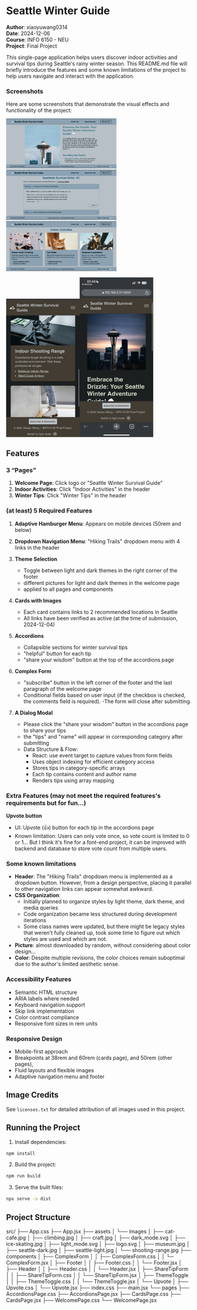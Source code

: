 # Seattle Winter Guide
**Author**: xiaoyuwang0314  
**Date**: 2024-12-06  
**Course**: INFO 6150 - NEU  
**Project**: Final Project

This single-page application helps users discover indoor activities and survival tips during Seattle's rainy winter season. This README.md file will briefly introduce the features and some known limitations of the project to help users navigate and interact with the application.

### Screenshots
Here are some screenshots that demonstrate the visual effects and functionality of the project:

<img src="src/assets/demo/demo1.png" width="300" /> 
<img src="src/assets/demo/demo2.png" width="300" /> <img src="src/assets/demo/demo3.png" width="300" /> 

<img src="src/assets/demo/demo4.jpg" width="200" /><img src="src/assets/demo/demo5.PNG" width="200" />

## Features

### 3 “Pages”
1. **Welcome Page**: Click logo or "Seattle Winter Survival Guide"
2. **Indoor Activities**: Click "Indoor Activities" in the header
3. **Winter Tips**: Click "Winter Tips" in the header

### (at least) 5 Required Features

1. **Adaptive Hamburger Menu**: Appears on mobile devices (50rem and below)
2. **Dropdown Navigation Menu**: "Hiking Trails" dropdown menu with 4 links in the header
3. **Theme Selection**
   - Toggle between light and dark themes in the right corner of the footer
   - different pictures for light and dark themes in the welcome page
   - applied to all pages and components
4. **Cards with Images**
   - Each card contains links to 2 recommended locations in Seattle
   - All links have been verified as active (at the time of submission, 2024-12-04)
5. **Accordions**
   - Collapsible sections for winter survival tips
   - "helpful" button for each tip
   - "share your wisdom" button at the top of the accordions page
6. **Complex Form**
   - "subscribe" button in the left corner of the footer and the last paragraph of the welcome page
   - Conditional fields based on user input (if the checkbox is checked, the comments field is required). 
   -The form will close after submitting.

7. **A Dialog Modal**
   - Please click the "share your wisdom" button in the accordions page to share your tips
   - the "tips" and "name" will appear in corresponding category after submitting
   - Data Structure & Flow: 
      - React: use event target to capture values from form fields 
      - Uses object indexing for efficient category access
      - Stores tips in category-specific arrays
      - Each tip contains content and author name
      - Renders tips using array mapping

### Extra Features (may not meet the **required features**'s requirements but for fun...)

**Upvote button**
   - UI: Upvote (👍) button for each tip in the accordions page
   - Known limitation: Users can only vote once, so vote count is limited to 0 or 1... But I think it's fine for a font-end project, it can be improved with backend and database to store vote count from multiple users.

### Some known limitations
- **Header**: The "Hiking Trails" dropdown menu is implemented as a dropdown button. However, from a design perspective, placing it parallel to other navigation links can appear somewhat awkward.
- **CSS Organization**: 
  - Initially planned to organize styles by light theme, dark theme, and media queries
  - Code organization became less structured during development iterations
  - Some class names were updated, but there might be legacy styles that weren't fully cleaned up, took some time to figure out which styles are used and which are not.
- **Picture**: almost downloaded by random, without considering about color design...
- **Color**: Despite multiple revisions, the color choices remain suboptimal due to the author's limited aesthetic sense.

### Accessibility Features
- Semantic HTML structure
- ARIA labels where needed
- Keyboard navigation support
- Skip link implementation
- Color contrast compliance
- Responsive font sizes in rem units

### Responsive Design
- Mobile-first approach
- Breakpoints at 38rem and 60rem (cards page), and 50rem (other pages), 
- Fluid layouts and flexible images
- Adaptive navigation menu and footer

## Image Credits
See `licenses.txt` for detailed attribution of all images used in this project.

## Running the Project
1. Install dependencies:

```bash
npm install
```

2. Build the project:

```bash
npm run build
```

3. Serve the built files:

```bash
npx serve -s dist
```


## Project Structure
src/
├── App.css
├── App.jsx
├── assets
│   └── images
│       ├── cat-cafe.jpg
│       ├── climbing.jpg
│       ├── craft.jpg
│       ├── dark_mode.svg
│       ├── ice-skating.jpg
│       ├── light_mode.svg
│       ├── logo.svg
│       ├── museum.jpg
│       ├── seattle-dark.jpg
│       ├── seattle-light.jpg
│       └── shooting-range.jpg
├── components
│   ├── ComplexForm
│   │   ├── ComplexForm.css
│   │   └─ ComplexForm.jsx
│   ├── Footer
│   │   ├── Footer.css
│   │   └── Footer.jsx
│   ├── Header
│   │   ├── Header.css
│   │   └── Header.jsx
│   ├── ShareTipForm
│   │   ├── ShareTipForm.css
│   │   └── ShareTipForm.jsx
│   ├── ThemeToggle
│   │   ├── ThemeToggle.css
│   │   └── ThemeToggle.jsx
│   └── Upvote
│       ├── Upvote.css
│       └── Upvote.jsx
├── index.css
├── main.jsx
└── pages
    ├── AccordionsPage.css
    ├── AccordionsPage.jsx
    ├── CardsPage.css
    ├── CardsPage.jsx
    ├── WelcomePage.css
    └── WelcomePage.jsx
